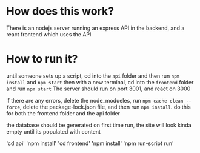 # How does this work?

There is an nodejs server running an express API in the backend, and a react frontend which uses the API

# How to run it?

until someone sets up a script, cd into the `api` folder and then run  `npm install` and `npm start`
then with a new terminal, cd into the `frontend` folder and run `npm start`
The server should run on port 3001, and react on 3000

if there are any errors, delete the node_modueles, run `npm cache clean --force`, delete the package-lock.json file, and then run `npm install`. do this for both the frontend folder and the api folder

the database should be generated on first time run, the site will look kinda empty until its populated with content

'cd api'
'npm install'
'cd frontend'
'npm install'
'npm run-script run'
